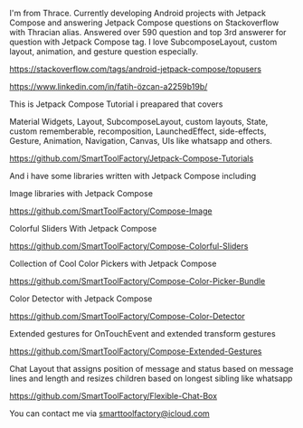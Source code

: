 I'm from Thrace. Currently developing Android projects with Jetpack Compose and answering Jetpack Compose questions on Stackoverflow with Thracian alias. Answered over 590 question and top 3rd answerer for question with Jetpack Compose tag. I love SubcomposeLayout, custom layout, animation, and gesture question especially.

https://stackoverflow.com/tags/android-jetpack-compose/topusers

https://www.linkedin.com/in/fatih-özcan-a2259b19b/

This is Jetpack Compose Tutorial i preapared that covers

Material Widgets, Layout, SubcomposeLayout, custom layouts, State, custom rememberable, recomposition, LaunchedEffect, side-effects, Gesture, Animation, Navigation, Canvas, UIs like whatsapp and others.

https://github.com/SmartToolFactory/Jetpack-Compose-Tutorials

And i have some libraries written with Jetpack Compose including

Image libraries with Jetpack Compose

https://github.com/SmartToolFactory/Compose-Image

Colorful Sliders With Jetpack Compose

https://github.com/SmartToolFactory/Compose-Colorful-Sliders

Collection of Cool Color Pickers with Jetpack Compose

https://github.com/SmartToolFactory/Compose-Color-Picker-Bundle

Color Detector with Jetpack Compose

https://github.com/SmartToolFactory/Compose-Color-Detector

Extended gestures for OnTouchEvent and extended transform gestures

https://github.com/SmartToolFactory/Compose-Extended-Gestures

Chat Layout that assigns position of message and status based on message lines and length and resizes children based on longest sibling like whatsapp

https://github.com/SmartToolFactory/Flexible-Chat-Box

You can contact me via smarttoolfactory@icloud.com


<!--
**SmartToolFactory/SmartToolFactory** is a ✨ _special_ ✨ repository because its `README.md` (this file) appears on your GitHub profile.

Here are some ideas to get you started:

- 🔭 I’m currently working on ...
- 🌱 I’m currently learning ...
- 👯 I’m looking to collaborate on ...
- 🤔 I’m looking for help with ...
- 💬 Ask me about ...
- 📫 How to reach me: ...
- 😄 Pronouns: ...
- ⚡ Fun fact: ...
-->
